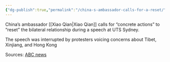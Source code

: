 ```yaml
---
{"dg-publish":true,"permalink":"/china-s-ambassador-calls-for-a-reset/","dgHomeLink":true,"dgPassFrontmatter":false}
---
```



China’s ambassador [[Xiao Qian|Xiao Qian]] calls for “concrete actions” to “reset” the bilateral relationship during a speech at UTS Sydney.

The speech was interrupted by protesters voicing concerns about Tibet, Xinjiang, and Hong Kong

Sources: [ABC news](https://www.abc.net.au/news/2022-06-24/china-ambassador-xiao-qian-speech-protest/101180684)